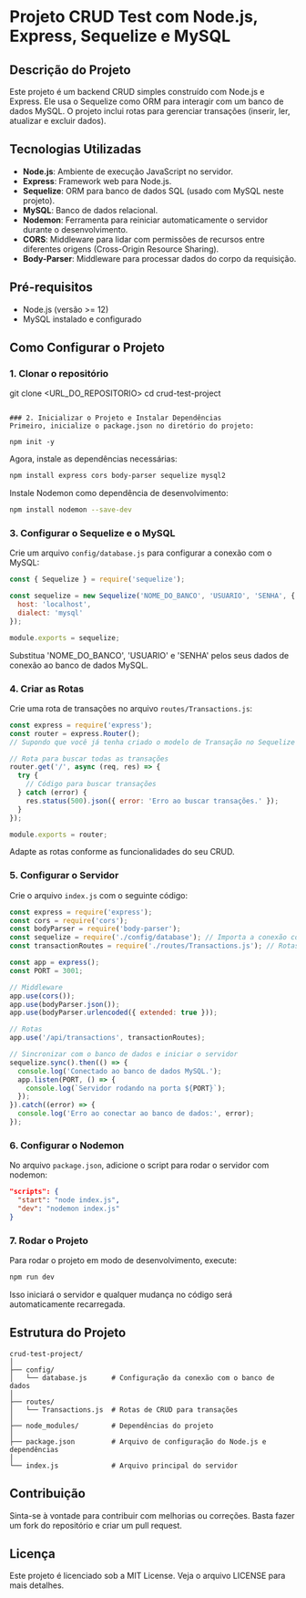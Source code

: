 


# Projeto CRUD Test com Node.js, Express, Sequelize e MySQL

## Descrição do Projeto
Este projeto é um backend CRUD simples construído com Node.js e Express. Ele usa o Sequelize como ORM para interagir com um banco de dados MySQL. O projeto inclui rotas para gerenciar transações (inserir, ler, atualizar e excluir dados).

## Tecnologias Utilizadas
- **Node.js**: Ambiente de execução JavaScript no servidor.
- **Express**: Framework web para Node.js.
- **Sequelize**: ORM para banco de dados SQL (usado com MySQL neste projeto).
- **MySQL**: Banco de dados relacional.
- **Nodemon**: Ferramenta para reiniciar automaticamente o servidor durante o desenvolvimento.
- **CORS**: Middleware para lidar com permissões de recursos entre diferentes origens (Cross-Origin Resource Sharing).
- **Body-Parser**: Middleware para processar dados do corpo da requisição.

## Pré-requisitos
- Node.js (versão >= 12)
- MySQL instalado e configurado

## Como Configurar o Projeto

### 1. Clonar o repositório

git clone <URL_DO_REPOSITORIO>
cd crud-test-project
```

### 2. Inicializar o Projeto e Instalar Dependências
Primeiro, inicialize o package.json no diretório do projeto:

npm init -y
```
Agora, instale as dependências necessárias:
```bash
npm install express cors body-parser sequelize mysql2
```
Instale Nodemon como dependência de desenvolvimento:
```bash
npm install nodemon --save-dev
```

### 3. Configurar o Sequelize e o MySQL
Crie um arquivo `config/database.js` para configurar a conexão com o MySQL:
```javascript
const { Sequelize } = require('sequelize');

const sequelize = new Sequelize('NOME_DO_BANCO', 'USUARIO', 'SENHA', {
  host: 'localhost',
  dialect: 'mysql'
});

module.exports = sequelize;
```
Substitua 'NOME_DO_BANCO', 'USUARIO' e 'SENHA' pelos seus dados de conexão ao banco de dados MySQL.

### 4. Criar as Rotas
Crie uma rota de transações no arquivo `routes/Transactions.js`:
```javascript
const express = require('express');
const router = express.Router();
// Supondo que você já tenha criado o modelo de Transação no Sequelize

// Rota para buscar todas as transações
router.get('/', async (req, res) => {
  try {
    // Código para buscar transações
  } catch (error) {
    res.status(500).json({ error: 'Erro ao buscar transações.' });
  }
});

module.exports = router;
```
Adapte as rotas conforme as funcionalidades do seu CRUD.

### 5. Configurar o Servidor
Crie o arquivo `index.js` com o seguinte código:
```javascript
const express = require('express');
const cors = require('cors');
const bodyParser = require('body-parser');
const sequelize = require('./config/database'); // Importa a conexão com o banco de dados
const transactionRoutes = require('./routes/Transactions.js'); // Rotas de transação

const app = express();
const PORT = 3001;

// Middleware
app.use(cors());
app.use(bodyParser.json());
app.use(bodyParser.urlencoded({ extended: true }));

// Rotas
app.use('/api/transactions', transactionRoutes);

// Sincronizar com o banco de dados e iniciar o servidor
sequelize.sync().then(() => {
  console.log('Conectado ao banco de dados MySQL.');
  app.listen(PORT, () => {
    console.log(`Servidor rodando na porta ${PORT}`);
  });
}).catch((error) => {
  console.log('Erro ao conectar ao banco de dados:', error);
});
```

### 6. Configurar o Nodemon
No arquivo `package.json`, adicione o script para rodar o servidor com nodemon:
```json
"scripts": {
  "start": "node index.js",
  "dev": "nodemon index.js"
}
```

### 7. Rodar o Projeto
Para rodar o projeto em modo de desenvolvimento, execute:
```bash
npm run dev
```
Isso iniciará o servidor e qualquer mudança no código será automaticamente recarregada.

## Estrutura do Projeto
```
crud-test-project/
│
├── config/
│   └── database.js      # Configuração da conexão com o banco de dados
│
├── routes/
│   └── Transactions.js  # Rotas de CRUD para transações
│
├── node_modules/        # Dependências do projeto
│
├── package.json         # Arquivo de configuração do Node.js e dependências
│
└── index.js             # Arquivo principal do servidor
```

## Contribuição
Sinta-se à vontade para contribuir com melhorias ou correções. Basta fazer um fork do repositório e criar um pull request.

## Licença
Este projeto é licenciado sob a MIT License. Veja o arquivo LICENSE para mais detalhes.

